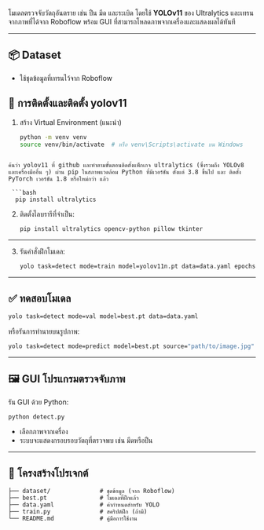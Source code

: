 โมเดลตรวจจับวัตถุอันตราย เช่น ปืน มีด และระเบิด โดยใช้ **YOLOv11** ของ Ultralytics และเทรนจากภาพที่ได้จาก Roboflow พร้อม GUI ที่สามารถโหลดภาพจากเครื่องและแสดงผลได้ทันที

---

## 📦 Dataset

- ใช้ชุดข้อมูลที่เทรนไว้จาก Roboflow 

## 🔧 การติดตั้งและติดตั้ง yolov11

1. สร้าง Virtual Environment (แนะนำ)
   ```bash
   python -m venv venv
   source venv/bin/activate  # หรือ venv\Scripts\activate บน Windows
````

ค้นว่า yolov11 ที่ github และทำตามขั้นตอนติดตั้งแพ็กเกจ ultralytics (ซึ่งรวมถึง YOLOv8 และเครื่องมืออื่น ๆ) ผ่าน pip ในสภาพแวดล้อม Python ที่มีเวอร์ชัน ตั้งแต่ 3.8 ขึ้นไป และ ติดตั้ง PyTorch เวอร์ชัน 1.8 หรือใหม่กว่า แล้ว

 ```bash
  pip install ultralytics
````



2. ติดตั้งไลบรารีที่จำเป็น:

   ```bash
   pip install ultralytics opencv-python pillow tkinter
   ```

---


3. รันคำสั่งฝึกโมเดล:

   ```bash
   yolo task=detect mode=train model=yolov11n.pt data=data.yaml epochs=30 imgsz=640
   ```

---

## ✅ ทดสอบโมเดล

```bash
yolo task=detect mode=val model=best.pt data=data.yaml
```

หรือรันการทำนายบนรูปภาพ:

```bash
yolo task=detect mode=predict model=best.pt source="path/to/image.jpg"
```

---

## 🖼️ GUI โปรแกรมตรวจจับภาพ

รัน GUI ด้วย Python:

```bash
python detect.py
```

* เลือกภาพจากเครื่อง
* ระบบจะแสดงกรอบรอบวัตถุที่ตรวจพบ เช่น มีดหรือปืน

---

## 📂 โครงสร้างโปรเจกต์

```
├── dataset/              # ชุดข้อมูล (จาก Roboflow)
├── best.pt               # โมเดลที่ฝึกแล้ว
├── data.yaml             # ค่ากำหนดสำหรับ YOLO
├── train.py              # สคริปต์ฝึก (ถ้ามี)
└── README.md             # คู่มือการใช้งาน
```


